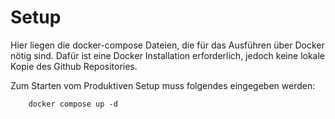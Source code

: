 # Setup
Hier liegen die docker-compose Dateien, die für das Ausführen über Docker nötig sind.
Dafür ist eine Docker Installation erforderlich, jedoch keine lokale Kopie des Github Repositories.

Zum Starten vom Produktiven Setup muss folgendes eingegeben werden:
```
    docker compose up -d
```
